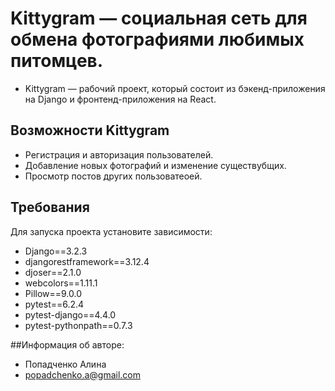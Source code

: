 

# Kittygram — социальная сеть для обмена фотографиями любимых питомцев. 

- Kittygram — рабочий проект, который состоит из бэкенд-приложения на Django
и фронтенд-приложения на React.	

## Возможности Kittygram 

- Регистрация и авторизация пользователей.
- Добавление новых фотографий и изменение существубщих.
- Просмотр постов других пользоватеоей.

## Требования

Для запуска проекта установите зависимости:
- Django==3.2.3
- djangorestframework==3.12.4
- djoser==2.1.0
- webcolors==1.11.1
- Pillow==9.0.0
- pytest==6.2.4
- pytest-django==4.4.0
- pytest-pythonpath==0.7.3

##Информация об авторе:

- Попадченко Алина
- popadchenko.a@gmail.com
